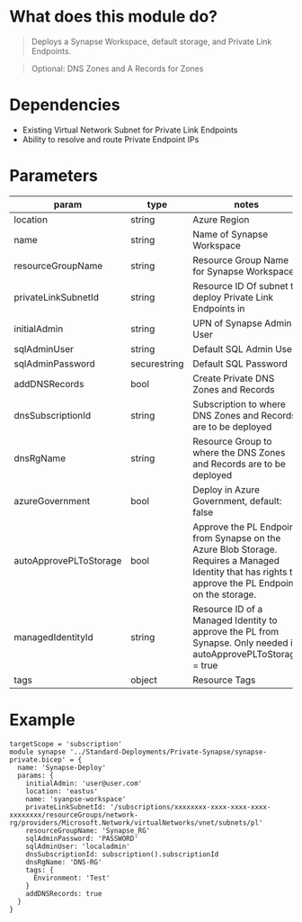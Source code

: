 # What does this module do?
> Deploys a Synapse Workspace, default storage, and Private Link Endpoints.

> Optional: DNS Zones and A Records for Zones

# Dependencies
* Existing Virtual Network Subnet for Private Link Endpoints
* Ability to resolve and route Private Endpoint IPs

# Parameters
param | type | notes
------|------|------
location | string | Azure Region
name | string | Name of Synapse Workspace
resourceGroupName | string | Resource Group Name for Synapse Workspace
privateLinkSubnetId | string | Resource ID Of subnet to deploy Private Link Endpoints in
initialAdmin | string | UPN of Synapse Admin User
sqlAdminUser | string | Default SQL Admin User
sqlAdminPassword | securestring | Default SQL Password
addDNSRecords | bool | Create Private DNS Zones and Records
dnsSubscriptionId | string | Subscription to where DNS Zones and Records are to be deployed
dnsRgName | string | Resource Group to where the DNS Zones and Records are to be deployed
azureGovernment | bool | Deploy in Azure Government, default: false
autoApprovePLToStorage | bool | Approve the PL Endpoint from Synapse on the Azure Blob Storage.  Requires a Managed Identity that has rights to approve the PL Endpoint on the storage.  
managedIdentityId | string | Resource ID of a Managed Identity to approve the PL from Synapse.  Only needed if autoApprovePLToStorage = true
tags | object | Resource Tags

# Example

```bicep
targetScope = 'subscription'
module synapse '../Standard-Deployments/Private-Synapse/synapse-private.bicep' = {
  name: 'Synapse-Deploy'
  params: {
    initialAdmin: 'user@user.com'
    location: 'eastus'
    name: 'syanpse-workspace'
    privateLinkSubnetId: '/subscriptions/xxxxxxxx-xxxx-xxxx-xxxx-xxxxxxxx/resourceGroups/network-rg/providers/Microsoft.Network/virtualNetworks/vnet/subnets/pl'
    resourceGroupName: 'Synapse_RG'
    sqlAdminPassword: 'PASSWORD'
    sqlAdminUser: 'localadmin'
    dnsSubscriptionId: subscription().subscriptionId
    dnsRgName: 'DNS-RG'
    tags: {
      Environment: 'Test'
    }    
    addDNSRecords: true     
  }  
}
```